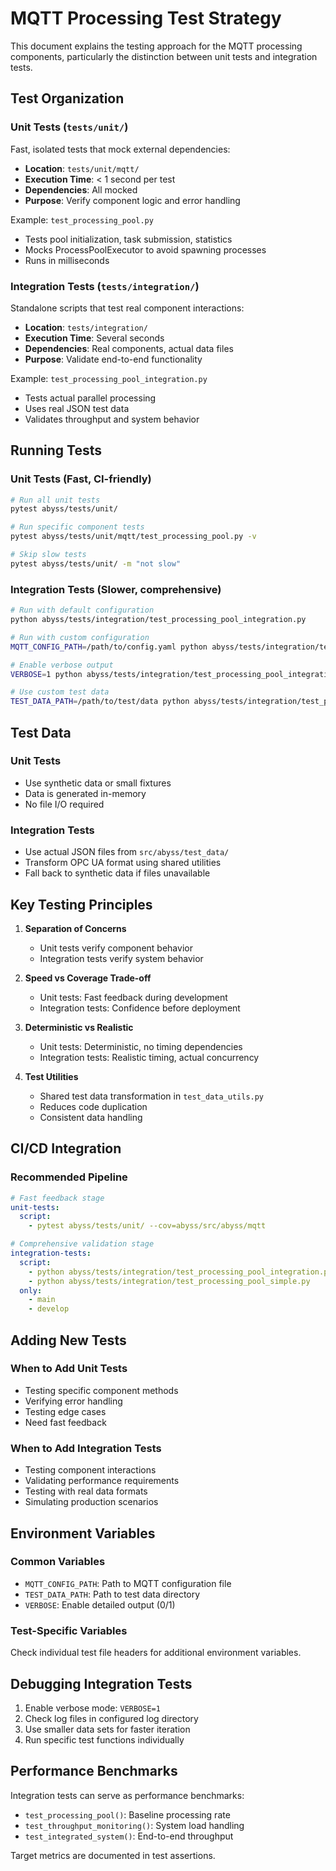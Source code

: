 # MQTT Processing Test Strategy

This document explains the testing approach for the MQTT processing components, particularly the distinction between unit tests and integration tests.

## Test Organization

### Unit Tests (`tests/unit/`)
Fast, isolated tests that mock external dependencies:
- **Location**: `tests/unit/mqtt/`
- **Execution Time**: < 1 second per test
- **Dependencies**: All mocked
- **Purpose**: Verify component logic and error handling

Example: `test_processing_pool.py`
- Tests pool initialization, task submission, statistics
- Mocks ProcessPoolExecutor to avoid spawning processes
- Runs in milliseconds

### Integration Tests (`tests/integration/`)
Standalone scripts that test real component interactions:
- **Location**: `tests/integration/`
- **Execution Time**: Several seconds
- **Dependencies**: Real components, actual data files
- **Purpose**: Validate end-to-end functionality

Example: `test_processing_pool_integration.py`
- Tests actual parallel processing
- Uses real JSON test data
- Validates throughput and system behavior

## Running Tests

### Unit Tests (Fast, CI-friendly)
```bash
# Run all unit tests
pytest abyss/tests/unit/

# Run specific component tests
pytest abyss/tests/unit/mqtt/test_processing_pool.py -v

# Skip slow tests
pytest abyss/tests/unit/ -m "not slow"
```

### Integration Tests (Slower, comprehensive)
```bash
# Run with default configuration
python abyss/tests/integration/test_processing_pool_integration.py

# Run with custom configuration
MQTT_CONFIG_PATH=/path/to/config.yaml python abyss/tests/integration/test_processing_pool_integration.py

# Enable verbose output
VERBOSE=1 python abyss/tests/integration/test_processing_pool_integration.py

# Use custom test data
TEST_DATA_PATH=/path/to/test/data python abyss/tests/integration/test_processing_pool_integration.py
```

## Test Data

### Unit Tests
- Use synthetic data or small fixtures
- Data is generated in-memory
- No file I/O required

### Integration Tests  
- Use actual JSON files from `src/abyss/test_data/`
- Transform OPC UA format using shared utilities
- Fall back to synthetic data if files unavailable

## Key Testing Principles

1. **Separation of Concerns**
   - Unit tests verify component behavior
   - Integration tests verify system behavior

2. **Speed vs Coverage Trade-off**
   - Unit tests: Fast feedback during development
   - Integration tests: Confidence before deployment

3. **Deterministic vs Realistic**
   - Unit tests: Deterministic, no timing dependencies
   - Integration tests: Realistic timing, actual concurrency

4. **Test Utilities**
   - Shared test data transformation in `test_data_utils.py`
   - Reduces code duplication
   - Consistent data handling

## CI/CD Integration

### Recommended Pipeline
```yaml
# Fast feedback stage
unit-tests:
  script:
    - pytest abyss/tests/unit/ --cov=abyss/src/abyss/mqtt

# Comprehensive validation stage  
integration-tests:
  script:
    - python abyss/tests/integration/test_processing_pool_integration.py
    - python abyss/tests/integration/test_processing_pool_simple.py
  only:
    - main
    - develop
```

## Adding New Tests

### When to Add Unit Tests
- Testing specific component methods
- Verifying error handling
- Testing edge cases
- Need fast feedback

### When to Add Integration Tests
- Testing component interactions
- Validating performance requirements
- Testing with real data formats
- Simulating production scenarios

## Environment Variables

### Common Variables
- `MQTT_CONFIG_PATH`: Path to MQTT configuration file
- `TEST_DATA_PATH`: Path to test data directory
- `VERBOSE`: Enable detailed output (0/1)

### Test-Specific Variables
Check individual test file headers for additional environment variables.

## Debugging Integration Tests

1. Enable verbose mode: `VERBOSE=1`
2. Check log files in configured log directory
3. Use smaller data sets for faster iteration
4. Run specific test functions individually

## Performance Benchmarks

Integration tests can serve as performance benchmarks:
- `test_processing_pool()`: Baseline processing rate
- `test_throughput_monitoring()`: System load handling
- `test_integrated_system()`: End-to-end throughput

Target metrics are documented in test assertions.